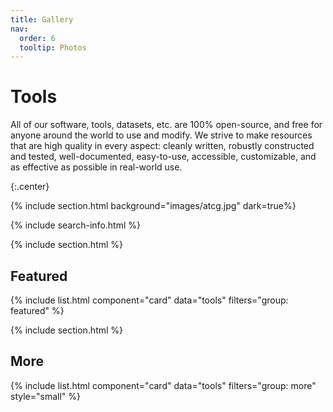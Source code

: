 ```yaml
---
title: Gallery
nav:
  order: 6
  tooltip: Photos
---
```


# <i class="fas fa-tools"></i>Tools

All of our software, tools, datasets, etc. are 100% open-source, and free for anyone around the world to use and modify. We strive to make resources that are high quality in every aspect: cleanly written, robustly constructed and tested, well-documented, easy-to-use, accessible, customizable, and as effective as possible in real-world use.

{:.center}

{% include section.html background="images/atcg.jpg" dark=true%}

{% include search-info.html %}

{% include section.html %}

## Featured

{% include list.html component="card" data="tools" filters="group: featured" %}

{% include section.html %}

## More

{% include list.html component="card" data="tools" filters="group: more" style="small" %}

